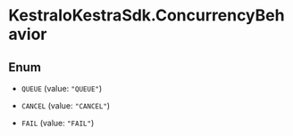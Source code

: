 # KestraIoKestraSdk.ConcurrencyBehavior

## Enum


* `QUEUE` (value: `"QUEUE"`)

* `CANCEL` (value: `"CANCEL"`)

* `FAIL` (value: `"FAIL"`)


